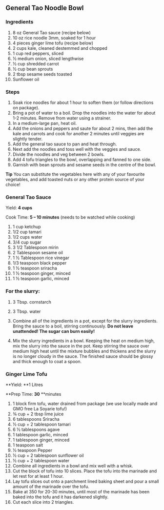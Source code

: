 ## General Tao Noodle Bowl


### Ingredients



1. 8 oz General Tao sauce (recipe below)
2. 10 oz rice noodle 3mm, soaked for 1 hour
3. 4 pieces ginger lime tofu (recipe below)
4. 2 cups kale, cleaned destemmed and chopped
5. 1 cup red peppers, sliced
6. ½ medium onion, sliced lengthwise
7. ½ cup shredded carrot
8. ½ cup bean sprouts
9. 2 tbsp sesame seeds toasted
10. Sunflower oil


### Steps



1. Soak rice noodles for about 1 hour to soften them (or follow directions on package).
2. Bring a pot of water to a boil. Drop the noodles into the water for about 1-2 minutes. Remove from water using a strainer.
3. In a medium-large pan, heat oil.
4. Add the onions and peppers and saute for about 2 mins, then add the kale and carrots and cook for another 2 minutes until veggies are slightly tender.
5. Add the general tao sauce to pan and heat through.
6. Next add the noodles and toss well with the veggies and sauce.
7. Divide the noodles and veg between 2 bowls.
8. Add 4 tofu triangles to the bowl, overlapping and fanned to one side.
9. Garnish with bean sprouts and sesame seeds in the centre of the bowl. 

**Tip** You can substitute the vegetables here with any of your favourite vegetables, and add toasted nuts or any other protein source of your choice!


### General Tao Sauce

Yield: **4 cups**

Cook Time: **5 – 10 minutes** (needs to be watched while cooking)



1. 1 cup ketchup
2. 1/2 cup tamari
3. 1/2 cups water
4. 3/4 cup sugar
5. 3 1/2 Tablespoon mirin
6. 2 Tablespoon sesame oil
7. 1 ½ Tablespoon rice vinegar
8. 1/3 teaspoon black pepper
9. 1 ½ teaspoon sriracha
10. 1 ½ teaspoon ginger, minced
11. 1 ½ teaspoon garlic, minced


### For the slurry:



1. 3 Tbsp. cornstarch
2. 3 Tbsp. water

1.   Combine all of the ingredients in a pot, except for the slurry ingredients. Bring the sauce to a boil, stirring continuously. **Do not leave unattended! The sugar can burn easily!**

2.   Mix the slurry ingredients in a bowl. Keeping the heat on medium high, mix the slurry into the sauce in the pot. Keep stirring the sauce over medium high heat until the mixture bubbles and thickens and the slurry is no longer cloudy in the sauce. The finished sauce should be glossy and thick enough to coat a spoon.


### Ginger Lime Tofu

**Yield: **1 Litres

**Prep Time: **30** **minutes


1. 1 block firm tofu, water drained from package (we use locally made and GMO free La Soyarie tofu!)
2. ¾ cup + 2 tbsp lime juice
3. 6 tablespoons Sriracha
4. ½ cup + 2 tablespoon tamari
5. 6 ½ tablespoons agave
6. 1 tablespoon garlic, minced
7. 1 tablespoon ginger, minced
8. 1 teaspoon salt
9. ½ teaspoon Pepper
10. ½ cup + 2 tablespoon sunflower oil
11. ½ cup + 2 tablespoon water
1. Combine all ingredients in a bowl and mix well with a whisk.
2. Cut the block of tofu into 10 slices. Place the tofu into the marinade and let rest for at least 1 hour.
3. Lay tofu slices out onto a parchment lined baking sheet and pour a small amount of the marinade over the tofu.
4. Bake at 350 for 20-30 minutes, until most of the marinade has been baked into the tofu and it has darkened slightly.
5. Cut each slice into 2 triangles.
